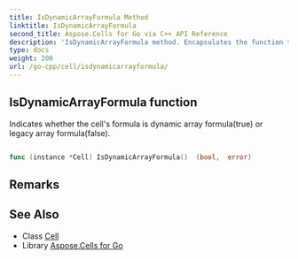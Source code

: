 ```yaml
---
title: IsDynamicArrayFormula Method 
linktitle: IsDynamicArrayFormula
second_title: Aspose.Cells for Go via C++ API Reference
description: 'IsDynamicArrayFormula method. Encapsulates the function that represents isdynamicarrayformula in Go.'
type: docs
weight: 200
url: /go-cpp/cell/isdynamicarrayformula/
---
```


## IsDynamicArrayFormula function

Indicates whether the cell's formula is dynamic array formula(true) or legacy array formula(false).

```go

func (instance *Cell) IsDynamicArrayFormula()  (bool,  error) 

```

## Remarks


## See Also

* Class [Cell](../)
* Library [Aspose.Cells for Go](../../)
